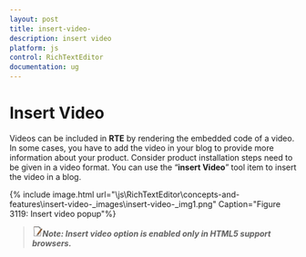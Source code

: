 ```yaml
---
layout: post
title: insert-video-
description: insert video 
platform: js
control: RichTextEditor
documentation: ug
---
```


# Insert Video 

Videos can be included in **RTE** by rendering the embedded code of a video. In some cases, you have to add the video in your blog to provide more information about your product. Consider product installation steps need to be given in a video format. You can use the “**insert Video**” tool item to insert the video in a blog.

{% include image.html url="\js\RichTextEditor\concepts-and-features\insert-video-_images\insert-video-_img1.png" Caption="Figure 3119: Insert video popup"%}

> ![C:\Users\ApoorvahR\Desktop\Note.png](insert-video-_images\insert-video-_img2.png)_**Note: Insert video option is enabled only in HTML5 support browsers.**_

